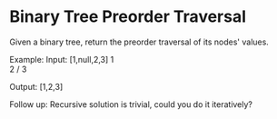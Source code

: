 # Binary Tree Preorder Traversal

Given a binary tree, return the preorder traversal of its nodes' values.

Example:
Input: [1,null,2,3] 
   1
    \
     2
    /
   3 

Output: [1,2,3]

Follow up: Recursive solution is trivial, could you do it iteratively?